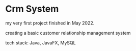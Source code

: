 # Crm System

my very first project finished in May 2022.

creating a basic customer relationship management system

tech stack: Java, JavaFX, MySQL
